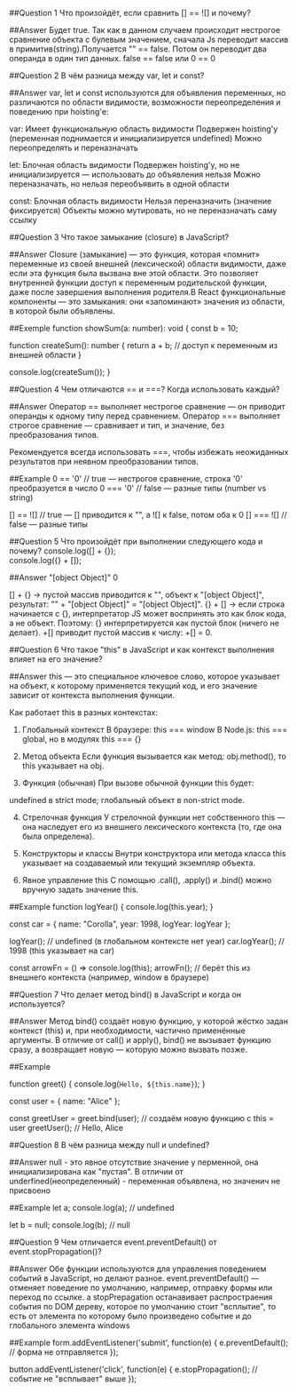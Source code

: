 ##Question 1
Что произойдёт, если сравнить [] == ![] и почему?

##Answer
Будет true. Так как в данном случаем происходит нестрогое сравнение объекта с булевым значением, сначала Js переводит массив в примитив(string).Получается "" == false. Потом он переводит два операнда в один тип данных. false == false или 0 == 0

##Question 2
В чём разница между var, let и const?

##Answer
var, let и const используются для объявления переменных, но различаются по области видимости, возможности переопределения и поведению при hoisting'е:

var:
Имеет функциональную область видимости
Подвержен hoisting'у (переменная поднимается и инициализируется undefined)
Можно переопределять и переназначать

let:
Блочная область видимости
Подвержен hoisting'у, но не инициализируется — использовать до объявления нельзя
Можно переназначать, но нельзя переобъявить в одной области

const:
Блочная область видимости
Нельзя переназначить (значение фиксируется)
Объекты можно мутировать, но не переназначать саму ссылку

##Question 3
Что такое замыкание (closure) в JavaScript?

##Answer
Closure (замыкание) — это функция, которая «помнит» переменные из своей внешней (лексической) области видимости, даже если эта функция была вызвана вне этой области.
Это позволяет внутренней функции доступ к переменным родительской функции, даже после завершения выполнения родителя.В React функциональные компоненты — это замыкания: они «запоминают» значения из области, в которой были объявлены.

##Exemple
function showSum(a: number): void {
const b = 10;

function createSum(): number {
return a + b; // доступ к переменным из внешней области
}

console.log(createSum());
}

##Question 4
Чем отличаются == и ===? Когда использовать каждый?

##Answer
Оператор == выполняет нестрогое сравнение — он приводит операнды к одному типу перед сравнением.
Оператор === выполняет строгое сравнение — сравнивает и тип, и значение, без преобразования типов.

Рекомендуется всегда использовать ===, чтобы избежать неожиданных результатов при неявном преобразовании типов.

##Example
0 == '0' // true — нестрогое сравнение, строка '0' преобразуется в число
0 === '0' // false — разные типы (number vs string)

[] == ![] // true — [] приводится к "", а ![] к false, потом оба к 0
[] === ![] // false — разные типы

##Question 5
Что произойдёт при выполнении следующего кода и почему?
console.log([] + {});  
console.log({} + []);

##Answer
"[object Object]"
0

[] + {} → пустой массив приводится к "", объект к "[object Object]", результат: "" + "[object Object]" = "[object Object]".
{} + [] → если строка начинается с {}, интерпретатор JS может воспринять это как блок кода, а не объект. Поэтому:
{} интерпретируется как пустой блок (ничего не делает).
+[] приводит пустой массив к числу: +[] = 0.

##Question 6
Что такое "this" в JavaScript и как контекст выполнения влияет на его значение?

##Answer
this — это специальное ключевое слово, которое указывает на объект, к которому применяется текущий код, и его значение зависит от контекста выполнения функции.

Как работает this в разных контекстах:

1. Глобальный контекст
   В браузере: this === window
   В Node.js: this === global, но в модулях this === {}

2. Метод объекта
   Если функция вызывается как метод: obj.method(), то this указывает на obj.

3. Функция (обычная)
   При вызове обычной функции this будет:

undefined в strict mode;
глобальный объект в non-strict mode.

4. Стрелочная функция
   У стрелочной функции нет собственного this — она наследует его из внешнего лексического контекста (то, где она была определена).
5. Конструкторы и классы
   Внутри конструктора или метода класса this указывает на создаваемый или текущий экземпляр объекта.

6. Явное управление this
   С помощью .call(), .apply() и .bind() можно вручную задать значение this.

##Example
function logYear() {
console.log(this.year);
}

const car = {
name: "Corolla",
year: 1998,
logYear: logYear
};

logYear(); // undefined (в глобальном контексте нет year)
car.logYear(); // 1998 (this указывает на car)

const arrowFn = () => console.log(this);
arrowFn(); // берёт this из внешнего контекста (например, window в браузере)

##Question 7
Что делает метод bind() в JavaScript и когда он используется?

##Answer
Метод bind() создаёт новую функцию, у которой жёстко задан контекст (this) и, при необходимости, частично применённые аргументы.
В отличие от call() и apply(), bind() не вызывает функцию сразу, а возвращает новую — которую можно вызвать позже.

##Example

function greet() {
console.log(`Hello, ${this.name}`);
}

const user = { name: "Alice" };

const greetUser = greet.bind(user); // создаём новую функцию с this = user
greetUser(); // Hello, Alice

##Question 8
В чём разница между null и undefined?

##Answer
null - это явное отсутствие значение у перменной, она инициализирована как "пустая". В отличии от underfined(неопределенный) - переменная объявлена, но значенич не присвоено

##Example
let a;
console.log(a); // undefined

let b = null;
console.log(b); // null

##Question 9
Чем отличается event.preventDefault() от event.stopPropagation()?

##Answer
Обе функции используются для управления поведением событий в JavaScript, но делают разное. event.preventDefault() — отменяет поведение по умолчанию, например, отправку формы или переход по ссылке. а stopPrepagation останавивает распростраения события по DOM дереву, которое по умолчанию стоит "всплытие", то есть от элемента по которому было произведено событие и до глобального элемента windows

##Example
form.addEventListener('submit', function(e) {
e.preventDefault(); // форма не отправляется
});

button.addEventListener('click', function(e) {
e.stopPropagation(); // событие не "всплывает" выше
});
